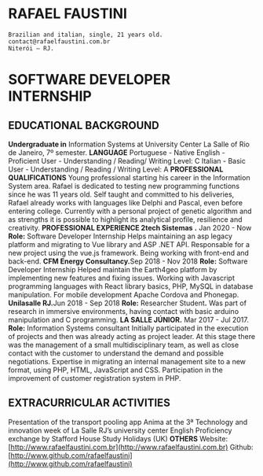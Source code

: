 # RAFAEL FAUSTINI

```
Brazilian and italian, single, 21 years old.
contact@rafaelfaustini.com.br
Niterói – RJ.
```
# SOFTWARE DEVELOPER INTERNSHIP

## EDUCATIONAL BACKGROUND

**Undergraduate in** ​Information Systems at University Center La Salle of Rio de Janeiro, 7º
semester.
**LANGUAGE**
Portuguese - Native
English - Proficient User - Understanding / Reading/ Writing Level: C
Italian - Basic User - Understanding / Reading / Writing Level: A
**PROFESSIONAL QUALIFICATIONS**
Young professional starting his career in the Information System area. Rafael is dedicated to
testing new programming functions since he was 11 years old.
Self taught and committed to his deliveries, Rafael already works with languages like Delphi
and Pascal, even before entering college.
Currently with a personal project of genetic algorithm and as strengths it is possible to highlight
its analytical profile, resilience and creativity.
**PROFESSIONAL EXPERIENCE
2tech Sistemas** ​**.** ​Jan 2020 - Now
**Role:** ​Software Developer Internship
Helps maintaining an asp legacy platform and migrating to Vue library and ASP .NET API.
Responsable for a new project using the vue.js framework. Being working with front-end and
back-end.
**CFM Energy Consultancy.** ​Sep 2018 - Nov 2018
**Role:** ​Software Developer Internship
Helped maintain the Earth4geo platform by implementing new features and fixing issues.
Working with Javascript programming languages ​​with React library basics, PHP, MySQL in
database manipulation. For mobile development Apache Cordova and Phonegap.
**Unilasalle RJ.** ​Jun 2018 - Sep 2018
**Role:** ​Researcher Student​**.**
Was part of research in immersive environments, having contact with basic arduino
manipulation and C programming.
**LA SALLE JÚNIOR.** ​Mar 2017 - Jul 2017.
**Role:** ​Information Systems consultant
Initially participated in the execution of projects and then was already acting as project
leader. At this stage there was the management of a small multidisciplinary team, as well as
close contact with the customer to understand the demand and possible negotiations.
Expertise in migrating an internal management site to a new format, using PHP, HTML,
JavaScript and CSS.
Participation in the improvement of customer registration system in PHP.


## EXTRACURRICULAR ACTIVITIES

Presentation of the transport pooling app Anima at the 3ª Technology and innovation week of
La Salle RJ’s university center
English Proficiency exchange by Stafford House Study Holidays (UK)
**OTHERS**
Website: [http://www.rafaelfaustini.com.br](http://www.rafaelfaustini.com.br)
Github: [http://www.github.com/rafaelfaustini](http://www.github.com/rafaelfaustini)



